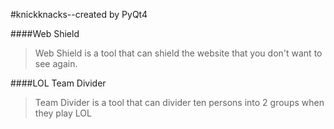 #knickknacks--created by PyQt4  

####Web Shield
> Web Shield is a tool that can shield the website that you don't want to see again.

####LOL Team Divider  
> Team Divider is a tool that can divider ten persons into 2 groups when they play LOL


